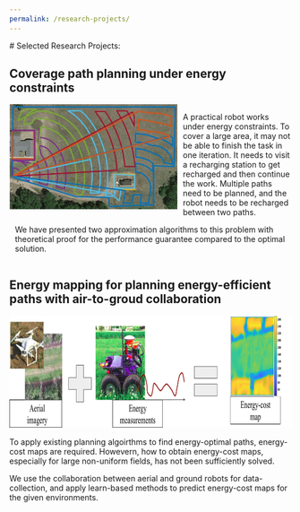 ```yaml
---
permalink: /research-projects/
---
```


<p> </p>
# Selected Research Projects:

## Coverage path planning under energy constraints
<div style="overflow:auto">
  <img src="/images/multi-paths.jpg?raw=true" alt="Photo" style="float:left; margin-right: 10px; width: 300px">
  <p style="margin-left: 10px;">
  A practical robot works under energy constraints. To cover a large area, it may not be able to finish the task in one iteration. It needs to visit a recharging station to get recharged and then continue the work. Multiple paths need to be planned, and the robot needs to be recharged between two paths.</p>
  <p style="margin-left: 10px; clear: both;">
  We have presented two approximation algorithms to this problem with theoretical proof for the performance guarantee compared to the optimal solution. </p>
</div>

## Energy mapping for planning energy-efficient paths with air-to-groud collaboration
<!-- <div class="container">
  <img src="/images/energy-mapping.jpg?raw=true" alt="Photo" style="float:center; height: 150px">
</div> -->

<div class="container">
  <img src="/images/energy-mapping.jpg?raw=true" alt="Photo" height="200px">
</div>

To apply existing planning algoirthms to find energy-optimal paths, energy-cost maps are required. Howevern, how to obtain energy-cost maps, especially for large non-uniform fields, has not been sufficiently solved.

We use the collaboration between aerial and ground robots for data-collection, and apply learn-based methods to predict energy-cost maps for the given environments.
